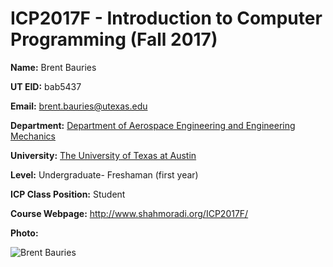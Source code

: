 # ICP2017F - Introduction to Computer Programming (Fall 2017)  

**Name:** Brent Bauries

**UT EID:** bab5437

**Email:** brent.bauries@utexas.edu

**Department:** [Department of Aerospace Engineering and Engineering Mechanics](http://www.ae.utexas.edu/)

**University:** [The University of Texas at Austin](https://www.utexas.edu/)

**Level:** Undergraduate- Freshaman (first year)

**ICP Class Position:** Student

**Course Webpage:** http://www.shahmoradi.org/ICP2017F/

**Photo:** 

![Brent Bauries](https://github.com/brentbauries/ICP2017F/blob/master/redone2-1.jpg)
